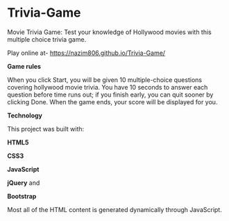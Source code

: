 # Trivia-Game

Movie Trivia Game:
Test your knowledge of Hollywood movies with this multiple choice trivia game.

Play online at- https://nazim806.github.io/Trivia-Game/

**Game rules**

When you click Start, you will be given 10 multiple-choice questions covering hollywood movie trivia. You have 10 seconds to answer each question before time runs out; if you finish early, you can quit sooner by clicking Done. When the game ends, your score will be displayed for you.


**Technology**


This project was built with: 

**HTML5**

**CSS3**

**JavaScript** 

**jQuery** and 

**Bootstrap**


Most all of the HTML content is generated dynamically through JavaScript.

